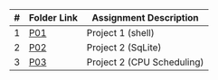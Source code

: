 |   #   | Folder Link | Assignment Description |
| :---: | ----------- | ---------------------- |
|   1  | [P01](https://github.com/glitcher-agent/5143Opsys-102-group6/tree/main/Assignments/P01)      | Project 1 (shell)        |
|   2  | [P02](https://github.com/glitcher-agent/5143Opsys-102-group6/tree/main/Assignments/P02)      | Project 2 (SqLite)        |
|   3  | [P03](https://github.com/glitcher-agent/5143Opsys-102-group6/tree/main/Assignments/P03)      | Project 2 (CPU Scheduling)        |
